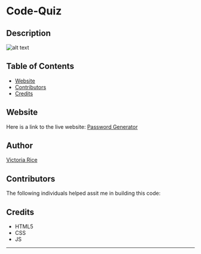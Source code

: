 # Code-Quiz

## Description 
![alt text](./assets/Images/.png)


## Table of Contents 
* [Website](#website)
* [Contributors](#contributors)
* [Credits](#credits)

## Website
Here is a link to the live website:
[Password Generator](https://vtori37.github.io/Code-Quiz/)


## Author
[Victoria Rice](https://github.com/vtori37)

## Contributors
The following individuals helped assit me in building this code:

## Credits
* HTML5
* CSS 
* JS
--- 


<!--
--User Story--
AS A coding boot camp student
I WANT to take a timed quiz on JavaScript fundamentals that stores high scores
SO THAT I can gauge my progress compared to my peers

--Acceptance Criteria--
GIVEN I am taking a code quiz:

WHEN I click the start button
THEN a timer starts and I am presented with a question

WHEN I answer a question
THEN I am presented with another question

WHEN I answer a question incorrectly
THEN time is subtracted from the clock

WHEN all questions are answered or the timer reaches 0
THEN the game is over

WHEN the game is over
THEN I can save my initials and score
-->


